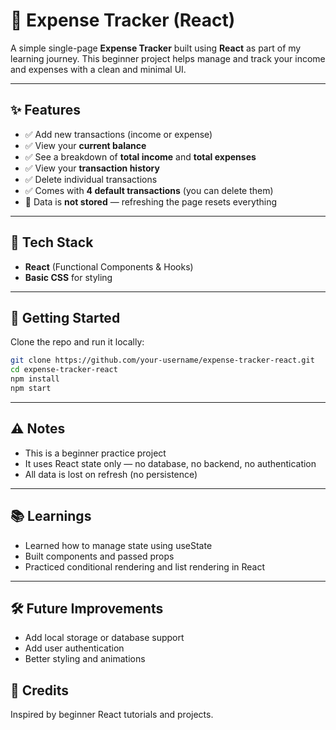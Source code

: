 # 💸 Expense Tracker (React)

A simple single-page **Expense Tracker** built using **React** as part of my learning journey. This beginner project helps manage and track your income and expenses with a clean and minimal UI.

---

## ✨ Features

- ✅ Add new transactions (income or expense)
- ✅ View your **current balance**
- ✅ See a breakdown of **total income** and **total expenses**
- ✅ View your **transaction history**
- ✅ Delete individual transactions
- ✅ Comes with **4 default transactions** (you can delete them)
- 🚫 Data is **not stored** — refreshing the page resets everything

---

## 🧠 Tech Stack

- **React** (Functional Components & Hooks)
- **Basic CSS** for styling

---

## 🚀 Getting Started

Clone the repo and run it locally:

```bash
git clone https://github.com/your-username/expense-tracker-react.git
cd expense-tracker-react
npm install
npm start
```
---

## ⚠️ Notes
- This is a beginner practice project
- It uses React state only — no database, no backend, no authentication
- All data is lost on refresh (no persistence)

---

## 📚 Learnings
- Learned how to manage state using useState
- Built components and passed props
- Practiced conditional rendering and list rendering in React

---

## 🛠️ Future Improvements
- Add local storage or database support
- Add user authentication
- Better styling and animations

## 🙌 Credits
Inspired by beginner React tutorials and projects.

